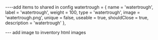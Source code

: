 ----add items to shared in config
watertrough      = { name = 'watertrough',      label = 'watertrough',         weight = 100, type = 'watertrough', image = 'watertrough.png',          unique = false, useable = true, shouldClose = true, description = 'watertrough' },


--- add image to inventory html images 